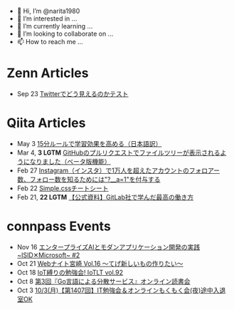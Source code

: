 - 👋 Hi, I’m @narita1980
- 👀 I’m interested in ...
- 🌱 I’m currently learning ...
- 💞️ I’m looking to collaborate on ...
- 📫 How to reach me ...

# Zenn Articles

<!-- profile updater begin: zenn -->
- Sep 23 [Twitterでどう見えるのかテスト](https://zenn.dev/narita1980/articles/cbb21f8d7f785752d6ac)
<!-- profile updater end: zenn -->

# Qiita Articles

<!-- profile updater begin: qiita -->
- May 3 [15分ルールで学習効果を高める（日本語訳）](https://qiita.com/narita1980/items/d0ad5246344fc6e4380f)
- Mar 4, **3 LGTM** [GitHubのプルリクエストでファイルツリーが表示されるようになりました（ベータ版機能）](https://qiita.com/narita1980/items/bee2c5232342a51e0415)
- Feb 27 [Instagram（インスタ）で1万人を超えたアカウントのフォロアー数、フォロー数を知るためには"?__a=1"を付与する](https://qiita.com/narita1980/items/630b7014fa893461b991)
- Feb 22 [Simple.cssチートシート](https://qiita.com/narita1980/items/fd2ccf0e91944aab9fd5)
- Feb 21, **22 LGTM** [【公式資料】GitLab社で学んだ最高の働き方](https://qiita.com/narita1980/items/d7d142c2bb6312cb9ad6)
<!-- profile updater end: qiita -->

# connpass Events

<!-- profile updater begin: connpass -->
- Nov 16 [エンタープライズAIとモダンアプリケーション開発の実践~ISID✕Microsoft~ #2](https://dllab.connpass.com/event/259408/)
- Oct 21 [Webナイト宮崎 Vol.16 〜てげ新しいもの作りたい〜](https://tegehoge.connpass.com/event/260081/)
- Oct 18 [IoT縛りの勉強会! IoTLT vol.92](https://iotlt.connpass.com/event/260685/)
- Oct 8 [第3回『Go言語による分散サービス』オンライン読書会](https://technical-book-reading-2.connpass.com/event/260183/)
- Oct 3 [10/3(月)【第1407回】IT勉強会＆オンラインもくもく会(夜)途中入退室OK](https://no-genre-mokumoku.connpass.com/event/261505/)
<!-- profile updater end: connpass -->

<!---
narita1980/narita1980 is a ✨ special ✨ repository because its `README.md` (this file) appears on your GitHub profile.
You can click the Preview link to take a look at your changes.
--->
